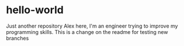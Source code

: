 # hello-world
Just another repository
Alex here,
I'm an engineer trying to improve my programming skills.
This is a change on the readme for testing new branches
